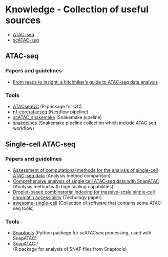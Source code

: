 
# Knowledge - Collection of useful sources

- [ATAC-seq](#atac-seq)
- [scATAC-seq](#single-cell-atac-seq)


## ATAC-seq

### Papers and guidelines
 - [From reads to insight: a hitchhiker’s guide to ATAC-seq data analysis](https://genomebiology.biomedcentral.com/articles/10.1186/s13059-020-1929-3)

### Tools
- [ATACseqQC](https://bioconductor.org/packages/release/bioc/vignettes/ATACseqQC/inst/doc/ATACseqQC.html) 
    (R-package for QC)
- [nf-core/atacseq](https://github.com/nf-core/atacseq) 
    (Nextflow pipeline)
- [scATAC_snakemake](https://github.com/dbrg77/scATAC_snakemake) 
    (Snakemake pipeline)
- [snakepipes](https://github.com/maxplanck-ie/snakepipes) (Snakemake
 pipeline collection which include ATAC seq workflow)

## Single-cell ATAC-seq

### Papers and guidelines
- [Assessment of computational methods for the analysis of single-cell ATAC-seq data](https://genomebiology.biomedcentral.com/articles/10.1186/s13059-019-1854-5)
    (Analysis method comparison)
- [Comprehensive analysis of single cell ATAC-seq data with SnapATAC](https://www.nature.com/articles/s41467-021-21583-9#Sec1)
    (Analysis method with high scaling capabilities)
- [Droplet-based combinatorial indexing for massive-scale single-cell
 chromatin accessibility](https://www.nature.com/articles/s41587-019-0147-6#Sec9)
    (Techology paper)
- [awesome-single-cell](https://github.com/seandavi/awesome-single-cell#epigenomics) 
    (Collection of software that contains some ATAC-seq tools)
### Tools
- [Snaptools](https://github.com/r3fang/SnapTools) (Python packege for
 scATACseq processing, used with SnapATAC)
- [SnapATAC](https://github.com/r3fang/SnapATAC) /  
    (R package for analysis of SNAP files from Snaptools)
